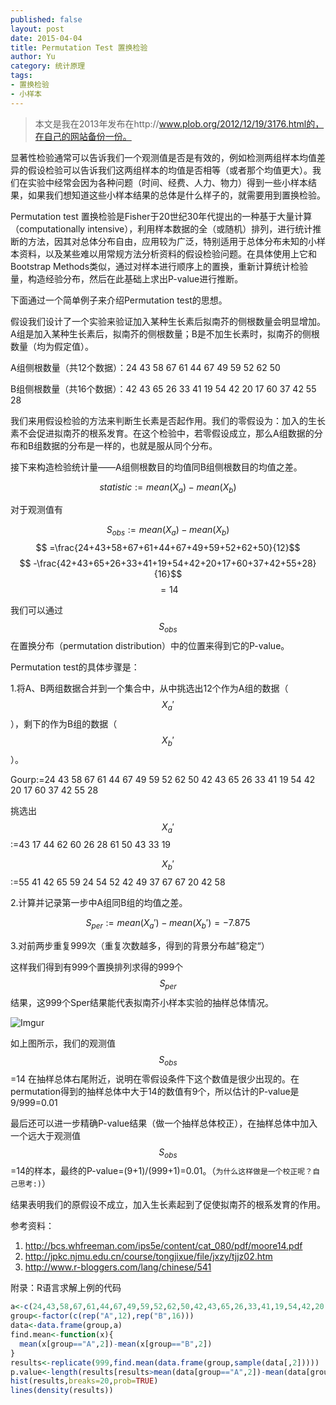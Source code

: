 ```yaml
---
published: false
layout: post
date: 2015-04-04
title: Permutation Test 置换检验
author: Yu
category: 统计原理
tags:
- 置换检验
- 小样本
---
```


> 本文是我在2013年发布在http://www.plob.org/2012/12/19/3176.html的，在自己的网站备份一份。


显著性检验通常可以告诉我们一个观测值是否是有效的，例如检测两组样本均值差异的假设检验可以告诉我们这两组样本的均值是否相等（或者那个均值更大）。我们在实验中经常会因为各种问题（时间、经费、人力、物力）得到一些小样本结果，如果我们想知道这些小样本结果的总体是什么样子的，就需要用到置换检验。

Permutation test 置换检验是Fisher于20世纪30年代提出的一种基于大量计算（computationally intensive），利用样本数据的全（或随机）排列，进行统计推断的方法，因其对总体分布自由，应用较为广泛，特别适用于总体分布未知的小样本资料，以及某些难以用常规方法分析资料的假设检验问题。在具体使用上它和Bootstrap Methods类似，通过对样本进行顺序上的置换，重新计算统计检验量，构造经验分布，然后在此基础上求出P-value进行推断。

下面通过一个简单例子来介绍Permutation test的思想。

假设我们设计了一个实验来验证加入某种生长素后拟南芥的侧根数量会明显增加。A组是加入某种生长素后，拟南芥的侧根数量；B是不加生长素时，拟南芥的侧根数量（均为假定值）。

A组侧根数量（共12个数据）：24 43 58 67 61 44 67 49 59 52 62 50

B组侧根数量（共16个数据）：42 43 65 26 33 41 19 54 42 20 17 60 37 42 55 28

我们来用假设检验的方法来判断生长素是否起作用。我们的零假设为：加入的生长素不会促进拟南芥的根系发育。在这个检验中，若零假设成立，那么A组数据的分布和B组数据的分布是一样的，也就是服从同个分布。

接下来构造检验统计量——A组侧根数目的均值同B组侧根数目的均值之差。

$$statistic:= mean(X_{a})-mean(X_{b})$$

对于观测值有 

$$S_{obs}:=mean(X_{a})-mean(X_{b}) $$
$$ =\frac{24+43+58+67+61+44+67+49+59+52+62+50}{12}$$ 
$$  -\frac{42+43+65+26+33+41+19+54+42+20+17+60+37+42+55+28}{16}$$
$$ =14$$

我们可以通过$$S_{obs}$$在置换分布（permutation distribution）中的位置来得到它的P-value。

Permutation test的具体步骤是：

1.将A、B两组数据合并到一个集合中，从中挑选出12个作为A组的数据（$$X_{a}'$$），剩下的作为B组的数据（$$X_{b}'$$）。

Gourp:=24 43 58 67 61 44 67 49 59 52 62 50 42 43 65 26 33 41 19 54 42 20 17 60 37 42 55 28

挑选出 $$X_{a}'$$:=43 17 44 62 60 26 28 61 50 43 33 19

$$X_{b}'$$:=55 41 42 65 59 24 54 52 42 49 37 67 67 20 42 58

2.计算并记录第一步中A组同B组的均值之差。

$$S_{per}:=mean(X_{a}')-mean(X_{b}')= -7.875$$

3.对前两步重复999次（重复次数越多，得到的背景分布越”稳定“）

这样我们得到有999个置换排列求得的999个$$S_{per}$$结果，这999个Sper结果能代表拟南芥小样本实验的抽样总体情况。

![Imgur](https://i.imgur.com/Q9Fexgt.png)

如上图所示，我们的观测值 $$S_{obs}$$=14 在抽样总体右尾附近，说明在零假设条件下这个数值是很少出现的。在permutation得到的抽样总体中大于14的数值有9个，所以估计的P-value是9/999=0.01

最后还可以进一步精确P-value结果（做一个抽样总体校正），在抽样总体中加入一个远大于观测值$$S_{obs}$$=14的样本，最终的P-value=(9+1)/(999+1)=0.01。（`为什么这样做是一个校正呢？自己思考:)`）

结果表明我们的原假设不成立，加入生长素起到了促使拟南芥的根系发育的作用。

参考资料：

1. http://bcs.whfreeman.com/ips5e/content/cat_080/pdf/moore14.pdf
2. http://jpkc.njmu.edu.cn/course/tongjixue/file/jxzy/tjjz02.htm
3. http://www.r-bloggers.com/lang/chinese/541

附录：R语言求解上例的代码

```r
a<-c(24,43,58,67,61,44,67,49,59,52,62,50,42,43,65,26,33,41,19,54,42,20,17,60,37,42,55,28)
group<-factor(c(rep("A",12),rep("B",16)))
data<-data.frame(group,a)
find.mean<-function(x){
  mean(x[group=="A",2])-mean(x[group=="B",2])
}
results<-replicate(999,find.mean(data.frame(group,sample(data[,2]))))
p.value<-length(results[results>mean(data[group=="A",2])-mean(data[group=="B",2])])/1000
hist(results,breaks=20,prob=TRUE)
lines(density(results))
```
